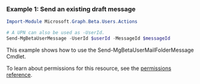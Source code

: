 ### Example 1: Send an existing draft message

```powershell
Import-Module Microsoft.Graph.Beta.Users.Actions

# A UPN can also be used as -UserId.
Send-MgBetaUserMessage -UserId $userId -MessageId $messageId
```
This example shows how to use the Send-MgBetaUserMailFolderMessage Cmdlet.

To learn about permissions for this resource, see the [permissions reference](/graph/permissions-reference).

